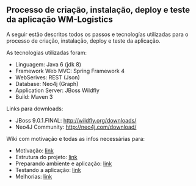 ## Processo de criação, instalação, deploy e teste da aplicação WM-Logistics

A seguir estão descritos todos os passos e tecnologías utilizadas para o processo de criação, instalação, deploy e teste da aplicação.

As tecnologias utilizadas foram:
- Linguagem: Java 6 (jdk 8)
- Framework Web MVC: Spring Framework 4
- WebSerives: REST (Json)
- Database: Neo4j (Graph)
- Application Server: JBoss Wildfly
- Build: Maven 3
 
Links para downloads:
- JBoss 9.0.1.FINAL: http://wildfly.org/downloads/
- Neo4J Community: http://neo4j.com/download/

Wiki com motivação e todas as infos necessárias para:
- Motivação: [link](https://github.com/6massote/wm-logistics/wiki/1.-Motiva%C3%A7%C3%A3o)
- Estrutura do projeto: [link](https://github.com/6massote/wm-logistics/wiki/2.-Estrutura-do-projeto)
- Preparando ambiente e aplicação: [link](https://github.com/6massote/wm-logistics/wiki/3.-Preparando-ambiente-e-aplica%C3%A7%C3%A3o)
- Testando a aplicação: [link](https://github.com/6massote/wm-logistics/wiki/4.-Testando-a-aplica%C3%A7%C3%A3o)
- Melhorias: [link](https://github.com/6massote/wm-logistics/wiki/5.-Melhorias)



